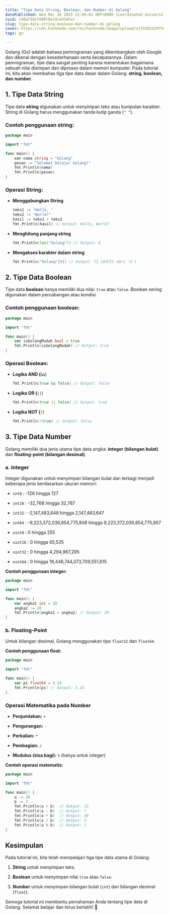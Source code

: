 ```yaml
---
title: "Tipe Data String, Boolean, dan Number di Golang"
datePublished: Wed Mar 26 2025 21:09:01 GMT+0000 (Coordinated Universal Time)
cuid: cm8qf3dvf000l0al8ceh5dhar
slug: tipe-data-string-boolean-dan-number-di-golang
cover: https://cdn.hashnode.com/res/hashnode/image/upload/v1743023297501/b7d24ffc-3b52-49cc-9459-86e79289e82d.png
tags: go

---
```


Golang (Go) adalah bahasa pemrograman yang dikembangkan oleh Google dan dikenal dengan kesederhanaan serta kecepatannya. Dalam pemrograman, tipe data sangat penting karena menentukan bagaimana sebuah nilai disimpan dan diproses dalam memori komputer. Pada tutorial ini, kita akan membahas tiga tipe data dasar dalam Golang: **string, boolean, dan number**.

## 1\. Tipe Data String

Tipe data **string** digunakan untuk menyimpan teks atau kumpulan karakter. String di Golang harus menggunakan tanda kutip ganda (`" "`).

### Contoh penggunaan string:

```go
package main

import "fmt"

func main() {
    var nama string = "Golang"
    pesan := "Selamat belajar Golang!"
    fmt.Println(nama)
    fmt.Println(pesan)
}
```

### Operasi String:

* **Menggabungkan String**
    
    ```go
    teks1 := "Hello, "
    teks2 := "World!"
    hasil := teks1 + teks2
    fmt.Println(hasil) // Output: Hello, World!
    ```
    
* **Menghitung panjang string**
    
    ```go
    fmt.Println(len("Golang")) // Output: 6
    ```
    
* **Mengakses karakter dalam string**
    
    ```go
    fmt.Println("Golang"[0]) // Output: 71 (ASCII dari 'G')
    ```
    

## 2\. Tipe Data Boolean

Tipe data **boolean** hanya memiliki dua nilai: `true` atau `false`. Boolean sering digunakan dalam percabangan atau kondisi.

### Contoh penggunaan boolean:

```go
package main

import "fmt"

func main() {
    var isGolangMudah bool = true
    fmt.Println(isGolangMudah) // Output: true
}
```

### Operasi Boolean:

* **Logika AND (**`&&`)
    
    ```go
    fmt.Println(true && false) // Output: false
    ```
    
* **Logika OR (**`||`)
    
    ```go
    fmt.Println(true || false) // Output: true
    ```
    
* **Logika NOT (**`!`)
    
    ```go
    fmt.Println(!true) // Output: false
    ```
    

## 3\. Tipe Data Number

Golang memiliki dua jenis utama tipe data angka: **integer (bilangan bulat)** dan **floating-point (bilangan desimal)**.

### a. Integer

Integer digunakan untuk menyimpan bilangan bulat dan terbagi menjadi beberapa jenis berdasarkan ukuran memori:

* `int8` : -128 hingga 127
    
* `int16` : -32,768 hingga 32,767
    
* `int32` : -2,147,483,648 hingga 2,147,483,647
    
* `int64` : -9,223,372,036,854,775,808 hingga 9,223,372,036,854,775,807
    
* `uint8` : 0 hingga 255
    
* `uint16` : 0 hingga 65,535
    
* `uint32` : 0 hingga 4,294,967,295
    
* `uint64` : 0 hingga 18,446,744,073,709,551,615
    

**Contoh penggunaan integer:**

```go
package main

import "fmt"

func main() {
    var angka1 int = 10
    angka2 := 20
    fmt.Println(angka1 + angka2) // Output: 30
}
```

### b. Floating-Point

Untuk bilangan desimal, Golang menggunakan tipe `float32` dan `float64`.

**Contoh penggunaan float:**

```go
package main

import "fmt"

func main() {
    var pi float64 = 3.14
    fmt.Println(pi) // Output: 3.14
}
```

### Operasi Matematika pada Number

* **Penjumlahan:** `+`
    
* **Pengurangan:** `-`
    
* **Perkalian:** `*`
    
* **Pembagian:** `/`
    
* **Modulus (sisa bagi):** `%` (hanya untuk integer)
    

**Contoh operasi matematis:**

```go
package main

import "fmt"

func main() {
    a := 10
    b := 3
    fmt.Println(a + b)  // Output: 13
    fmt.Println(a - b)  // Output: 7
    fmt.Println(a * b)  // Output: 30
    fmt.Println(a / b)  // Output: 3
    fmt.Println(a % b)  // Output: 1
}
```

## Kesimpulan

Pada tutorial ini, kita telah mempelajari tiga tipe data utama di Golang:

1. **String** untuk menyimpan teks.
    
2. **Boolean** untuk menyimpan nilai `true` atau `false`.
    
3. **Number** untuk menyimpan bilangan bulat (`int`) dan bilangan desimal (`float`).
    

Semoga tutorial ini membantu pemahaman Anda tentang tipe data di Golang. Selamat belajar dan terus berlatih! 🚀